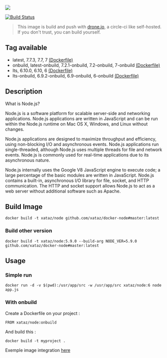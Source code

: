 ![](https://i.goopics.net/lq.png)

[![Build Status](https://drone.xataz.net/api/badges/xataz/docker-node/status.svg)](https://drone.xataz.net/xataz/docker-node)

> This image is build and push with [drone.io](https://github.com/drone/drone), a circle-ci like self-hosted.
> If you don't trust, you can build yourself.

## Tag available
* latest, 7.7.3, 7.7, 7 [(Dockerfile)](https://github.com/xataz/dockerfiles/blob/master/node/latest/Dockerfile)
* onbuild, latest-onbuild, 7.2.1-onbuild, 7.2-onbuild, 7-onbuild [(Dockerfile)](https://github.com/xataz/docker-node/blob/master/latest/Dockerfile.onbuild)
* lts, 6.10.0, 6.10, 6 [(Dockerfile)](https://github.com/xataz/dockerfiles/blob/master/node/lts/Dockerfile)
* lts-onbuild, 6.9.2-onbuild, 6.9-onbuild, 6-onbuild [(Dockerfile)](https://github.com/xataz/docker-node/blob/master/lts/Dockerfile.onbuild)

## Description
What is Node.js?

Node.js is a software platform for scalable server-side and networking applications. Node.js applications are written in JavaScript and can be run within the Node.js runtime on Mac OS X, Windows, and Linux without changes.

Node.js applications are designed to maximize throughput and efficiency, using non-blocking I/O and asynchronous events. Node.js applications run single-threaded, although Node.js uses multiple threads for file and network events. Node.js is commonly used for real-time applications due to its asynchronous nature.

Node.js internally uses the Google V8 JavaScript engine to execute code; a large percentage of the basic modules are written in JavaScript. Node.js contains a built-in, asynchronous I/O library for file, socket, and HTTP communication. The HTTP and socket support allows Node.js to act as a web server without additional software such as Apache.

## Build Image

```shell
docker build -t xataz/node github.com/xataz/docker-node#master:latest
```

### Build other version
```shell
docker build -t xataz/node:5.9.0 --build-arg NODE_VER=5.9.0 github.com/xataz/docker-node#master:latest
```

## Usage
### Simple run
```
docker run -d -v $(pwd):/usr/app/src -w /usr/app/src xataz/node:6 node app.js
```

### With onbuild
Create a Dockerfile on your project :
```
FROM xataz/node:onbuild

```

And build this :
```
docker build -t myproject .
```

Exemple image integration [here](https://github.com/mondediefr/mondedie-chat/blob/master/Dockerfile)
